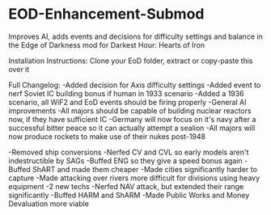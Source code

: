 # EOD-Enhancement-Submod

Improves AI, adds events and decisions for difficulty settings and balance in the Edge of Darkness mod for Darkest Hour: Hearts of Iron

Installation Instructions:
Clone your EoD folder, extract or copy-paste this over it

Full Changelog:
-Added decision for Axis difficulty settings
-Added event to nerf Soviet IC building bonus if human in 1933 scenario
-Added a 1936 scenario, all WiF2 and EoD events should be firing properly
-General AI improvements
-All majors should be capable of building nuclear reactors now, if they have sufficient IC
-Germany will now focus on it's navy after a successful bitter peace so it can actually attempt a sealion
-All majors will now produce rockets to make use of their nukes post-1948

-Removed ship conversions
-Nerfed CV and CVL so early models aren't indestructible by SAGs
-Buffed ENG so they give a speed bonus again
-Buffed ShART and made them cheaper
-Made cities significantly harder to capture
-Made attacking over rivers more difficult for divisions using heavy equipment
-2 new techs
-Nerfed NAV attack, but extended their range significantly
-Buffed HARM and ShARM
-Made Public Works and Money Devaluation more viable


